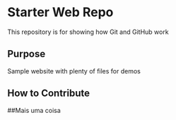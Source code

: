 # Starter Web Repo

This repository is for showing how Git and GitHub work

## Purpose

Sample website with plenty of files for demos

## How to Contribute

##Mais uma coisa
